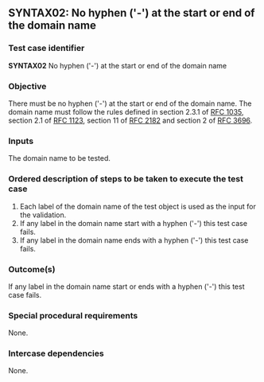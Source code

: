 ## SYNTAX02: No hyphen ('-') at the start or end of the domain name

### Test case identifier
**SYNTAX02** No hyphen ('-') at the start or end of the domain name

### Objective

There must be no hyphen ('-') at the start or end of the domain name.
The domain name must follow the rules defined in section 2.3.1 of [RFC 1035](http://www.ietf.org/rfc/rfc1035.txt),
section 2.1 of [RFC 1123](http://tools.ietf.org/html/rfc1123#section-2.1), section 11 of
[RFC 2182](http://tools.ietf.org/html/rfc2181#section-11) and section 2 of
[RFC 3696](http://tools.ietf.org/html/rfc3696#section-2).

### Inputs

The domain name to be tested.

### Ordered description of steps to be taken to execute the test case

1. Each label of the domain name of the test object is used as the input for the validation.
2. If any label in the domain name start with a hyphen ('-') this test case fails.
3. If any label in the domain name ends with a hyphen ('-') this test case fails.

### Outcome(s)

If any label in the domain name start or ends with a hyphen ('-') this test case fails.

### Special procedural requirements

None.

### Intercase dependencies

None.
